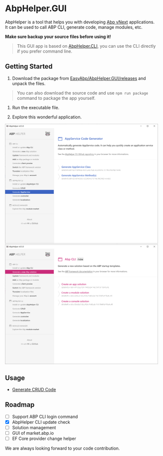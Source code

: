 # AbpHelper.GUI

AbpHelper is a tool that helps you with developing [Abp vNext](https://abp.io/) applications. It can be used to call ABP CLI, generate code, manage modules, etc.

**Make sure backup your source files before using it!**

> This GUI app is based on [AbpHelper.CLI](https://github.com/EasyAbp/AbpHelper.CLI), you can use the CLI directly if you prefer command line.

## Getting Started

1. Download the package from [EasyAbp/AbpHelper.GUI/releases](https://github.com/EasyAbp/AbpHelper.GUI/releases) and unpack the files.

> You can also download the source code and use `npm run package` command to package the app yourself.

1. Run the executable file.

1. Explore this wonderful application.

![preview 1](doc/images/preview1.png)
![preview 2](doc/images/preview2.png)

## Usage

* [Generate CRUD Code](doc/Abphelper-CLI/Generate-CRUD-Code/Usage.md)

## Roadmap

- [ ] Support ABP CLI login command
- [x] AbpHelper CLI update check
- [ ] Solution management
- [ ] GUI of market.abp.io
- [ ] EF Core provider change helper

We are always looking forward to your code contribution.
